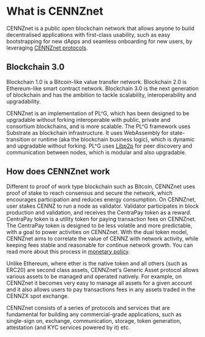 # What is CENNZnet
CENNZnet is a public open blockchain network that allows anyone to build decentralised applications with first-class usability, such as easy bootstrapping for new dApps and seamless onboarding for new users, by leveraging [CENNZnet protocols](../overview/protocols.md). 

## Blockchain 3.0
Blockchain 1.0 is a Bitcoin-like value transfer network. Blockchain 2.0 is Ethereum-like smart contract network. Blockchain 3.0 is the next generation of blockchain and has the ambition to tackle scalability, interoperability and upgradability. 

CENNZnet is an implementation of PL^G, which has been designed to be upgradable without forking interoperable with public, private and consortium blockchains, and is more scalable. The PL^G framework uses Substrate as blockchain infrastructure. It uses WebAssembly for state-transition or runtime (aka the blockchain business logic), which is dynamic and upgradable without forking. PL^G uses [Libp2p](https://github.com/libp2p) for peer discovery and communication between nodes, which is modular and also upgradable.  

## How does CENNZnet work
Different to proof of work type blockchain such as Bitcoin, CENNZnet uses proof of stake to reach consensus and secure the network, which encourages participation and reduces energy consumption. On CENNZnet, user stakes CENNZ to run a node as validator. Validator participates in block production and validation, and receives the CentraPay token as a reward. CentraPay token is a utility token for paying transaction fees on CENNZnet. The CentraPay token is designed to be less volatile and more predictable, with a goal to power activities on CENNZnet. With the dual token model, CENNZnet aims to correlate the value of CENNZ with network activity, while keeping fees stable and reasonable for continue network growth. You can read more about this process in [monetary policy](../overview/monetarypolicy.md). 

Unlike Ethereum, where ether is the native token and all others (such as ERC20) are second class assets, CENNZnet's Generic Asset protocol allows various assets to be managed and operated natively. For example, on CENNZnet it becomes very easy to manage all assets for a given account and it also allows users to pay transactions fees in any assets traded in the CENNZX spot exchange. 

CENNZnet consists of a series of protocols and services that are fundamental for building any commercial-grade applications, such as single-sign on, exchange, communication, storage, token generation, attestation (and KYC services powered by it) etc. 